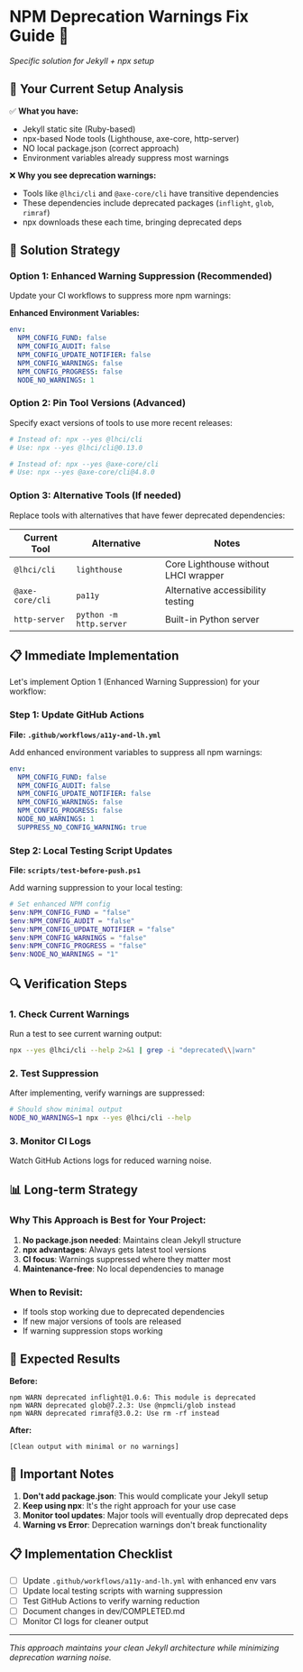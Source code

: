 # NPM Deprecation Warnings Fix Guide 🔧

*Specific solution for Jekyll + npx setup*

## 🎯 **Your Current Setup Analysis**

✅ **What you have:**
- Jekyll static site (Ruby-based)
- npx-based Node tools (Lighthouse, axe-core, http-server)
- NO local package.json (correct approach)
- Environment variables already suppress most warnings

❌ **Why you see deprecation warnings:**
- Tools like `@lhci/cli` and `@axe-core/cli` have transitive dependencies
- These dependencies include deprecated packages (`inflight`, `glob`, `rimraf`)
- npx downloads these each time, bringing deprecated deps

## 🚀 **Solution Strategy**

### Option 1: Enhanced Warning Suppression (Recommended)

Update your CI workflows to suppress more npm warnings:

**Enhanced Environment Variables:**
```yaml
env:
  NPM_CONFIG_FUND: false
  NPM_CONFIG_AUDIT: false
  NPM_CONFIG_UPDATE_NOTIFIER: false
  NPM_CONFIG_WARNINGS: false
  NPM_CONFIG_PROGRESS: false
  NODE_NO_WARNINGS: 1
```

### Option 2: Pin Tool Versions (Advanced)

Specify exact versions of tools to use more recent releases:

```bash
# Instead of: npx --yes @lhci/cli
# Use: npx --yes @lhci/cli@0.13.0

# Instead of: npx --yes @axe-core/cli
# Use: npx --yes @axe-core/cli@4.8.0
```

### Option 3: Alternative Tools (If needed)

Replace tools with alternatives that have fewer deprecated dependencies:

| Current Tool | Alternative | Notes |
|--------------|-------------|-------|
| `@lhci/cli` | `lighthouse` | Core Lighthouse without LHCI wrapper |
| `@axe-core/cli` | `pa11y` | Alternative accessibility testing |
| `http-server` | `python -m http.server` | Built-in Python server |

## 📋 **Immediate Implementation**

Let's implement Option 1 (Enhanced Warning Suppression) for your workflow:

### Step 1: Update GitHub Actions

**File: `.github/workflows/a11y-and-lh.yml`**

Add enhanced environment variables to suppress all npm warnings:

```yaml
env:
  NPM_CONFIG_FUND: false
  NPM_CONFIG_AUDIT: false
  NPM_CONFIG_UPDATE_NOTIFIER: false
  NPM_CONFIG_WARNINGS: false
  NPM_CONFIG_PROGRESS: false
  NODE_NO_WARNINGS: 1
  SUPPRESS_NO_CONFIG_WARNING: true
```

### Step 2: Local Testing Script Updates

**File: `scripts/test-before-push.ps1`**

Add warning suppression to your local testing:

```powershell
# Set enhanced NPM config
$env:NPM_CONFIG_FUND = "false"
$env:NPM_CONFIG_AUDIT = "false"
$env:NPM_CONFIG_UPDATE_NOTIFIER = "false"
$env:NPM_CONFIG_WARNINGS = "false"
$env:NPM_CONFIG_PROGRESS = "false"
$env:NODE_NO_WARNINGS = "1"
```

## 🔍 **Verification Steps**

### 1. Check Current Warnings
Run a test to see current warning output:
```bash
npx --yes @lhci/cli --help 2>&1 | grep -i "deprecated\\|warn"
```

### 2. Test Suppression
After implementing, verify warnings are suppressed:
```bash
# Should show minimal output
NODE_NO_WARNINGS=1 npx --yes @lhci/cli --help
```

### 3. Monitor CI Logs
Watch GitHub Actions logs for reduced warning noise.

## 📊 **Long-term Strategy**

### Why This Approach is Best for Your Project:

1. **No package.json needed**: Maintains clean Jekyll structure
2. **npx advantages**: Always gets latest tool versions
3. **CI focus**: Warnings suppressed where they matter most
4. **Maintenance-free**: No local dependencies to manage

### When to Revisit:

- If tools stop working due to deprecated dependencies
- If new major versions of tools are released
- If warning suppression stops working

## 🎯 **Expected Results**

**Before:**
```
npm WARN deprecated inflight@1.0.6: This module is deprecated
npm WARN deprecated glob@7.2.3: Use @npmcli/glob instead
npm WARN deprecated rimraf@3.0.2: Use rm -rf instead
```

**After:**
```
[Clean output with minimal or no warnings]
```

## 🚨 **Important Notes**

1. **Don't add package.json**: This would complicate your Jekyll setup
2. **Keep using npx**: It's the right approach for your use case
3. **Monitor tool updates**: Major tools will eventually drop deprecated deps
4. **Warning vs Error**: Deprecation warnings don't break functionality

## 📋 **Implementation Checklist**

- [ ] Update `.github/workflows/a11y-and-lh.yml` with enhanced env vars
- [ ] Update local testing scripts with warning suppression
- [ ] Test GitHub Actions to verify warning reduction
- [ ] Document changes in dev/COMPLETED.md
- [ ] Monitor CI logs for cleaner output

---

*This approach maintains your clean Jekyll architecture while minimizing deprecation warning noise.*
